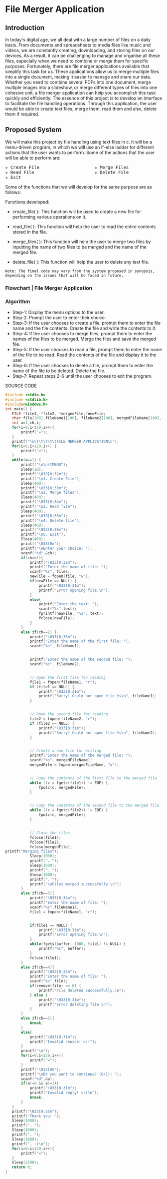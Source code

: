 # File Merger Application

## Introduction

In today's digital age, we all deal with a large number of files on a daily basis. From documents and spreadsheets to media files like music and videos, we are constantly creating, downloading, and storing files on our devices. As a result, it can be challenging to manage and organise all these files, especially when we need to combine or merge them for specific purposes.
Fortunately, there are file merger applications available that simplify this task for us. These applications allow us to merge multiple files into a single document, making it easier to manage and share our data. Whether you need to combine several PDFs into one document, merge multiple images into a slideshow, or merge different types of files into one cohesive unit, a file merger application can help you accomplish this task quickly and efficiently. 
The essence of this project is to develop an interface to facilitate the file handling operations. Through this application, the user would be able to create text files, merge them, read them and also, delete them if required.

## Proposed System

We will make this project by file handling using text files in c. It will be a menu-driven program, in which we will use an if-else ladder for different actions that the user wants to perform. Some of the actions that the user will be able to perform are:
<pre>
✯ Create File                     ✯ Merge Files
✯ Read File                       ✯ Delete File  
✯ Exit
</pre>
Some of the functions that we will develop for the same purpose are as follows:

Functions developed:
- create_file( ): This function will be used to create a new file for performing various operations on it.

- read_file( ): This function will help the user to read the entire contents stored in the file.

- merge_files( ): This function will help the user to merge two files by inputting the name of two files to be merged and the name of the merged file.

- delete_file( ): This function will help the user to delete any text file.

```
Note: The final code may vary from the system proposed in synopsis, depending on the issues that will be faced in future.
```

### Flowchart | File Merger Application

### Algorithm

* Step-1: Display the menu options to the user.
* Step-2: Prompt the user to enter their choice.
* Step-3: If the user chooses to create a file, prompt them to enter the file name and the file contents. Create the file and write the contents to it.
* Step-4: If the user chooses to merge files, prompt them to enter the names of the files to be merged. Merge the files and save the merged file.
* Step-5: If the user chooses to read a file, prompt them to enter the name of the file to be read. Read the contents of the file and display it to the user.
* Step-6: If the user chooses to delete a file, prompt them to enter the name of the file to be deleted. Delete the file.
* Step-7: Repeat steps 2-6 until the user chooses to exit the program.

SOURCE CODE
```c
#include <stdio.h>
#include <stdlib.h>
#include<windows.h>
int main() {
   FILE *file1, *file2, *mergedFile,*newFile;
   char file[100],fileName1[100], fileName2[100], mergedFileName[100], c,text[100],buffer[1000];
   int a=1,ch,i;
   for(i=0;i<120;i++){
       printf("=");
   }
   printf("\n\t\t\t\t\tFILE MERGER APPLICATION\n");
   for(i=0;i<120;i++) {
       printf("=");
   }
   while(a==1) {
       printf("\n\n\tMENU");
       Sleep(10);
       printf("\033[0;32m");
       printf("\n1. Create File");
       Sleep(400);
       printf("\033[0;33m");
       printf("\n2. Merge files");
       Sleep(400);
       printf("\033[0;34m");
       printf("\n3. Read file");
       Sleep(400);
       printf("\033[0;35m");
       printf("\n4. Delete file");
       Sleep(400);
       printf("\033[0;36m");
       printf("\n5. Exit");
       Sleep(400);
       printf("\033[0m");
       printf("\nEnter your choice: ");
       scanf("%d",&ch);
       if(ch==1){
           printf("\033[0;32m");
           printf("Enter the name of file: ");
           scanf("%s", file);
           newFile = fopen(file, "w");
           if(newFile == NULL) {
               printf("\033[0;31m");
               printf("Error opening file.\n");
           }
           else{
               printf("Enter the text: ");
               scanf("%s",text);
               fprintf(newFile, "%s", text);
               fclose(newFile);
           }
       }
       else if(ch==2) {
           printf("\033[0;33m");
           printf("Enter the name of the first file: ");
           scanf("%s", fileName1);


           printf("Enter the name of the second file: ");
           scanf("%s", fileName2);


           // Open the first file for reading
           file1 = fopen(fileName1, "r");
           if (file1 == NULL) {
               printf("\033[0;31m");
               printf("Sorry! Could not open file %s\n", fileName1);
           }


           // Open the second file for reading
           file2 = fopen(fileName2, "r");
           if (file2 == NULL) {
               printf("\033[0;31m");
               printf("Sorry! Could not open file %s\n", fileName2);
           }


           // Create a new file for writing
           printf("Enter the name of the merged file: ");
           scanf("%s", mergedFileName);
           mergedFile = fopen(mergedFileName, "w");


           // Copy the contents of the first file to the merged file
           while ((c = fgetc(file1)) != EOF) {
               fputc(c, mergedFile);
           }


           // Copy the contents of the second file to the merged file
           while ((c = fgetc(file2)) != EOF) {
               fputc(c, mergedFile);
           }


           // Close the files
           fclose(file1);
           fclose(file2);
           fclose(mergedFile);
printf("Merging files");
           Sleep(1000);
           printf(". ");
           Sleep(1000);
           printf(". ");
           Sleep(1000);
           printf(". ");
           printf("\nFiles merged successfully.\n");
       }
       else if(ch==3){
           printf("\033[0;34m");
           printf("Enter the name of file: ");
           scanf("%s",fileName1);
           file1 = fopen(fileName1, "r");


           if(file1 == NULL) {
               printf("\033[0;31m");
               printf("Error opening file.\n");
           }
           while(fgets(buffer, 1000, file1) != NULL) {
               printf("%s", buffer);
           }
           fclose(file1);
       }
       else if(ch==4){
           printf("\033[0;35m");
           printf("Enter the name of file: ");
           scanf("%s",file);
           if(remove(file) == 0) {
               printf("File deleted successfully.\n");
           } else {
               printf("\033[0;31m");
               printf("Error deleting file.\n");
           }
       }
       else if(ch==5){
           break;
       }
       else{
           printf("\033[0;31m");
           printf("Invalid choice! >:(");
       }
       printf("\n");
       for(i=0;i<120;i++){
           printf("=");
       }
       printf("\033[0m");
       printf("\nDo you want to continue? (0/1): ");
       scanf("%d",&a);
       if(a!=0 && a!=1){
           printf("\033[0;31m");
           printf("Invalid reply! >:(\n");
           break;
       }
   }
   printf("\033[0;36m");
   printf("Thank you! ");
   Sleep(1000);
   printf(". ");
   Sleep(1000);
   printf(". ");
   Sleep(1000);
   printf(". :)\n");
   for(i=0;i<120;i++){
       printf("=");
   }
   Sleep(2500);
   return 0;
}
```

